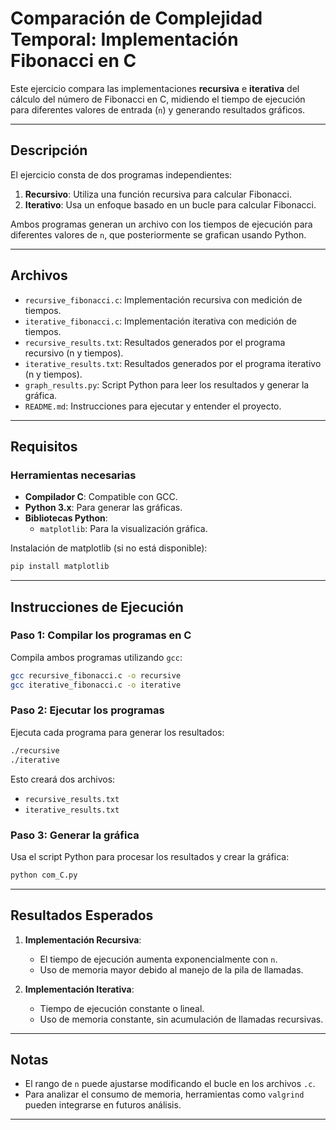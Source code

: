 
# Comparación de Complejidad Temporal: Implementación Fibonacci en C

Este ejercicio compara las implementaciones **recursiva** e **iterativa** del cálculo del número de Fibonacci en C, midiendo el tiempo de ejecución para diferentes valores de entrada (`n`) y generando resultados gráficos.

---

## **Descripción**

El ejercicio consta de dos programas independientes:
1. **Recursivo**: Utiliza una función recursiva para calcular Fibonacci.
2. **Iterativo**: Usa un enfoque basado en un bucle para calcular Fibonacci.

Ambos programas generan un archivo con los tiempos de ejecución para diferentes valores de `n`, que posteriormente se grafican usando Python.

---

## **Archivos**

- `recursive_fibonacci.c`: Implementación recursiva con medición de tiempos.
- `iterative_fibonacci.c`: Implementación iterativa con medición de tiempos.
- `recursive_results.txt`: Resultados generados por el programa recursivo (n y tiempos).
- `iterative_results.txt`: Resultados generados por el programa iterativo (n y tiempos).
- `graph_results.py`: Script Python para leer los resultados y generar la gráfica.
- `README.md`: Instrucciones para ejecutar y entender el proyecto.

---

## **Requisitos**

### Herramientas necesarias
- **Compilador C**: Compatible con GCC.
- **Python 3.x**: Para generar las gráficas.
- **Bibliotecas Python**:
  - `matplotlib`: Para la visualización gráfica.

Instalación de matplotlib (si no está disponible):
```bash
pip install matplotlib
```

---

## **Instrucciones de Ejecución**

### Paso 1: Compilar los programas en C
Compila ambos programas utilizando `gcc`:
```bash
gcc recursive_fibonacci.c -o recursive
gcc iterative_fibonacci.c -o iterative
```

### Paso 2: Ejecutar los programas
Ejecuta cada programa para generar los resultados:
```bash
./recursive
./iterative
```

Esto creará dos archivos:
- `recursive_results.txt`
- `iterative_results.txt`

### Paso 3: Generar la gráfica
Usa el script Python para procesar los resultados y crear la gráfica:
```bash
python com_C.py
```

---

## **Resultados Esperados**

1. **Implementación Recursiva**:
   - El tiempo de ejecución aumenta exponencialmente con `n`.
   - Uso de memoria mayor debido al manejo de la pila de llamadas.

2. **Implementación Iterativa**:
   - Tiempo de ejecución constante o lineal.
   - Uso de memoria constante, sin acumulación de llamadas recursivas.

---

## **Notas**

- El rango de `n` puede ajustarse modificando el bucle en los archivos `.c`.
- Para analizar el consumo de memoria, herramientas como `valgrind` pueden integrarse en futuros análisis.

---

